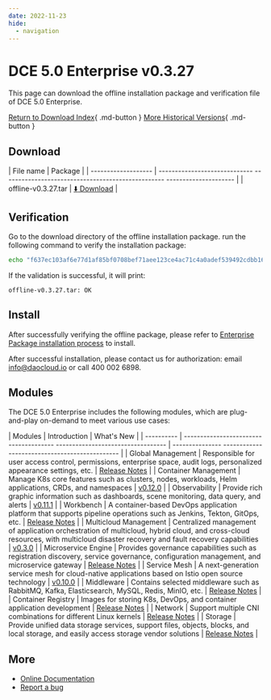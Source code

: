 ```yaml
---
date: 2022-11-23
hide:
  - navigation
---
```


# DCE 5.0 Enterprise v0.3.27

This page can download the offline installation package and verification file of DCE 5.0 Enterprise.

[Return to Download Index](../index.md#download-enterprise-package){ .md-button }
[More Historical Versions](./dce5-installer-history.md){ .md-button }

## Download

| File name | Package |
| ------------------- | ----------------------------- -------------------------------------------------- --------------------- |
| offline-v0.3.27.tar | [:arrow_down: Download](https://proxy-qiniu-download-public.daocloud.io/DaoCloud_Enterprise/dce5/offline-v0.3.27.tar) |

## Verification

Go to the download directory of the offline installation package. run the following command to verify the installation package:

```sh
echo "f637ec103af6e77d1af85bf0708bef71aee123ce4ac71c4a0adef539492cdbb1661a479d3e999cd51aa7cb47d49e001565908b237ef7999140e3435f6219bb08 offline -v0.3.27.tar" | sha512sum -c
```

If the validation is successful, it will print:

```none
offline-v0.3.27.tar: OK
```

## Install

After successfully verifying the offline package, please refer to [Enterprise Package installation process](../../install/commercial/start-install.md) to install.

After successful installation, please contact us for authorization: email info@daocloud.io or call 400 002 6898.

## Modules

The DCE 5.0 Enterprise includes the following modules, which are plug-and-play on-demand to meet various use cases:

| Modules | Introduction | What's New |
| ---------- | -------------------------------------- ---------------------------------- | --------------- ---------------------------------------------- |
| Global Management | Responsible for user access control, permissions, enterprise space, audit logs, personalized appearance settings, etc. | [Release Notes](../../ghippo/intro/release-notes.md) |
| Container Management | Manage K8s core features such as clusters, nodes, workloads, Helm applications, CRDs, and namespaces | [v0.12.0](../../kpanda/intro/release-notes.md#v0120) |
| Observability | Provide rich graphic information such as dashboards, scene monitoring, data query, and alerts | [v0.11.1](../../insight/intro/releasenote.md#v0111) |
| Workbench | A container-based DevOps application platform that supports pipeline operations such as Jenkins, Tekton, GitOps, etc. | [Release Notes](../../amamba/intro/release-notes.md) |
| Multicloud Management | Centralized management of application orchestration of multicloud, hybrid cloud, and cross-cloud resources, with multicloud disaster recovery and fault recovery capabilities | [v0.3.0](../../kairship/intro/release-notes.md) |
| Microservice Engine | Provides governance capabilities such as registration discovery, service governance, configuration management, and microservice gateway | [Release Notes](../../skoala/intro/release-notes.md) |
| Service Mesh | A next-generation service mesh for cloud-native applications based on Istio open source technology | [v0.10.0](../../mspider/intro/release-notes.md) |
| Middleware | Contains selected middleware such as RabbitMQ, Kafka, Elasticsearch, MySQL, Redis, MinIO, etc. | [Release Notes](../../middleware/index.md) |
| Container Registry | Images for storing K8s, DevOps, and container application development | [Release Notes](../../kangaroo/intro/release-notes.md) |
| Network | Support multiple CNI combinations for different Linux kernels | [Release Notes](../../network/modules/spiderpool/releasenotes.md) |
| Storage | Provide unified data storage services, support files, objects, blocks, and local storage, and easily access storage vendor solutions | [Release Notes](../../storage/hwameistor/releasenotes.md) |

## More

- [Online Documentation](../../dce/index.md)
- [Report a bug](https://github.com/DaoCloud/DaoCloud-docs/issues)
